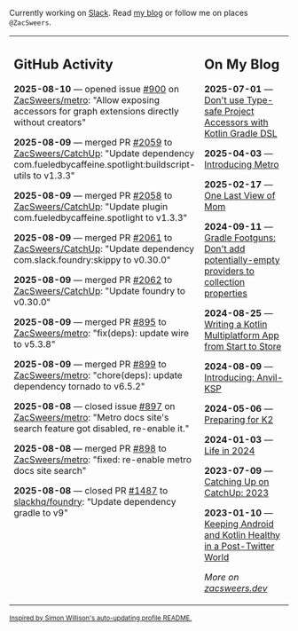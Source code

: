Currently working on [Slack](https://slack.com/). Read [my blog](https://zacsweers.dev/) or follow me on places `@ZacSweers`.

<table><tr><td valign="top" width="60%">

## GitHub Activity
<!-- githubActivity starts -->
**2025-08-10** — opened issue [#900](https://github.com/ZacSweers/metro/issues/900) on [ZacSweers/metro](https://github.com/ZacSweers/metro): "Allow exposing accessors for graph extensions directly without creators"

**2025-08-09** — merged PR [#2059](https://github.com/ZacSweers/CatchUp/pull/2059) to [ZacSweers/CatchUp](https://github.com/ZacSweers/CatchUp): "Update dependency com.fueledbycaffeine.spotlight:buildscript-utils to v1.3.3"

**2025-08-09** — merged PR [#2058](https://github.com/ZacSweers/CatchUp/pull/2058) to [ZacSweers/CatchUp](https://github.com/ZacSweers/CatchUp): "Update plugin com.fueledbycaffeine.spotlight to v1.3.3"

**2025-08-09** — merged PR [#2061](https://github.com/ZacSweers/CatchUp/pull/2061) to [ZacSweers/CatchUp](https://github.com/ZacSweers/CatchUp): "Update dependency com.slack.foundry:skippy to v0.30.0"

**2025-08-09** — merged PR [#2062](https://github.com/ZacSweers/CatchUp/pull/2062) to [ZacSweers/CatchUp](https://github.com/ZacSweers/CatchUp): "Update foundry to v0.30.0"

**2025-08-09** — merged PR [#895](https://github.com/ZacSweers/metro/pull/895) to [ZacSweers/metro](https://github.com/ZacSweers/metro): "fix(deps): update wire to v5.3.8"

**2025-08-09** — merged PR [#899](https://github.com/ZacSweers/metro/pull/899) to [ZacSweers/metro](https://github.com/ZacSweers/metro): "chore(deps): update dependency tornado to v6.5.2"

**2025-08-08** — closed issue [#897](https://github.com/ZacSweers/metro/issues/897) on [ZacSweers/metro](https://github.com/ZacSweers/metro): "Metro docs site's search feature got disabled, re-enable it."

**2025-08-08** — merged PR [#898](https://github.com/ZacSweers/metro/pull/898) to [ZacSweers/metro](https://github.com/ZacSweers/metro): "fixed: re-enable metro docs site search"

**2025-08-08** — closed PR [#1487](https://github.com/slackhq/foundry/pull/1487) to [slackhq/foundry](https://github.com/slackhq/foundry): "Update dependency gradle to v9"
<!-- githubActivity ends -->
</td><td valign="top" width="40%">

## On My Blog
<!-- blog starts -->
**2025-07-01** — [Don't use Type-safe Project Accessors with Kotlin Gradle DSL](https://www.zacsweers.dev/dont-use-type-safe-project-accessors-with-kotlin-gradle-dsl/)

**2025-04-03** — [Introducing Metro](https://www.zacsweers.dev/introducing-metro/)

**2025-02-17** — [One Last View of Mom](https://www.zacsweers.dev/one-last-view-of-mom/)

**2024-09-11** — [Gradle Footguns: Don't add potentially-empty providers to collection properties](https://www.zacsweers.dev/gradle-footgun-adding-empty-providers-to-collection-properties/)

**2024-08-25** — [Writing a Kotlin Multiplatform App from Start to Store](https://www.zacsweers.dev/writing-a-kotlin-multiplatform-app-from-start-to-store/)

**2024-08-09** — [Introducing: Anvil-KSP](https://www.zacsweers.dev/introducing-anvil-ksp/)

**2024-05-06** — [Preparing for K2](https://www.zacsweers.dev/preparing-for-k2/)

**2024-01-03** — [Life in 2024](https://www.zacsweers.dev/life-in-2024/)

**2023-07-09** — [Catching Up on CatchUp: 2023](https://www.zacsweers.dev/catching-up-on-catchup-2023/)

**2023-01-10** — [Keeping Android and Kotlin Healthy in a Post-Twitter World](https://www.zacsweers.dev/keeping-android-healthy/)
<!-- blog ends -->
_More on [zacsweers.dev](https://zacsweers.dev/)_
</td></tr></table>

<sub><a href="https://simonwillison.net/2020/Jul/10/self-updating-profile-readme/">Inspired by Simon Willison's auto-updating profile README.</a></sub>